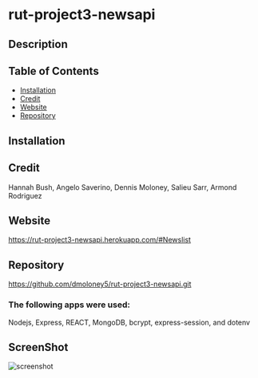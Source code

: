 # rut-project3-newsapi

## Description

## Table of Contents

- [Installation](#installation)
- [Credit](#credit)
- [Website](#Website)
- [Repository](#Repository)

## Installation

## Credit

Hannah Bush, Angelo Saverino, Dennis Moloney, Salieu Sarr, Armond Rodriguez

## Website

https://rut-project3-newsapi.herokuapp.com/#Newslist

## Repository

https://github.com/dmoloney5/rut-project3-newsapi.git

### The following apps were used:

Nodejs, Express, REACT, MongoDB, bcrypt, express-session, and dotenv

## ScreenShot

![screenshot]()
